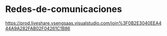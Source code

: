 # Redes-de-comunicaciones
https://prod.liveshare.vsengsaas.visualstudio.com/join%3F0B2E3040EEA444A9A282FAB02F04261C1B86
